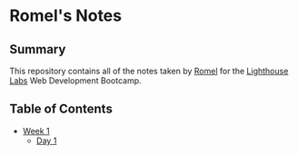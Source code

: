 # Romel's Notes
## Summary 

This repository contains all of the notes taken by [Romel](https://github.com/RomelDonovan) for the [Lighthouse Labs](https://www.lighthouselabs.ca/) Web Development Bootcamp.

## Table of Contents
* [Week 1](/Week_1)
  * [Day 1](/Week_1/Day_1)